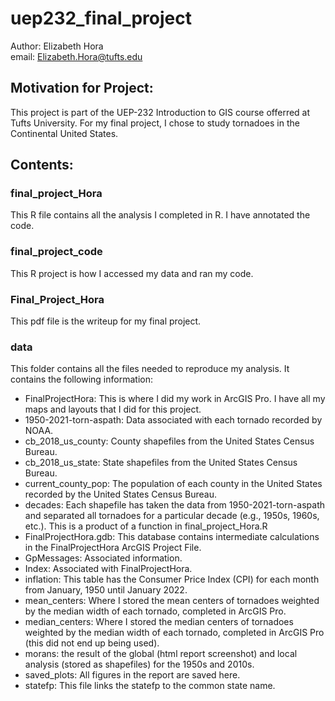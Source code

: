 # uep232_final_project
Author: Elizabeth Hora
<br>
email: Elizabeth.Hora@tufts.edu

## Motivation for Project:
This project is part of the UEP-232 Introduction to GIS course offerred at Tufts University. For my final project, I chose to study tornadoes in the Continental United States.

## Contents:
### final_project_Hora
This R file contains all the analysis I completed in R. I have annotated the code.

### final_project_code
This R project is how I accessed my data and ran my code.

### Final_Project_Hora
This pdf file is the writeup for my final project.

### data
This folder contains all the files needed to reproduce my analysis. It contains the following information:
- FinalProjectHora: This is where I did my work in ArcGIS Pro. I have all my maps and layouts that I did for this project.
- 1950-2021-torn-aspath: Data associated with each tornado recorded by NOAA.
- cb_2018_us_county: County shapefiles from the United States Census Bureau.
- cb_2018_us_state: State shapefiles from the United States Census Bureau.
- current_county_pop: The population of each county in the United States recorded by the United States Census Bureau.
- decades: Each shapefile has taken the data from 1950-2021-torn-aspath and separated all tornadoes for a particular decade (e.g., 1950s, 1960s, etc.). This is a product of a function in final_project_Hora.R 
- FinalProjectHora.gdb: This database contains intermediate calculations in the FinalProjectHora ArcGIS Project File.
- GpMessages: Associated information.
- Index: Associated with FinalProjectHora.
- inflation: This table has the Consumer Price Index (CPI) for each month from January, 1950 until January 2022. 
- mean_centers: Where I stored the mean centers of tornadoes weighted by the median width of each tornado, completed in ArcGIS Pro.
- median_centers: Where I stored the median centers of tornadoes weighted by the median width of each tornado, completed in ArcGIS Pro (this did not end up being used).
- morans: the result of the global (html report screenshot) and local analysis (stored as shapefiles) for the 1950s and 2010s.
- saved_plots: All figures in the report are saved here.
- statefp: This file links the statefp to the common state name.
